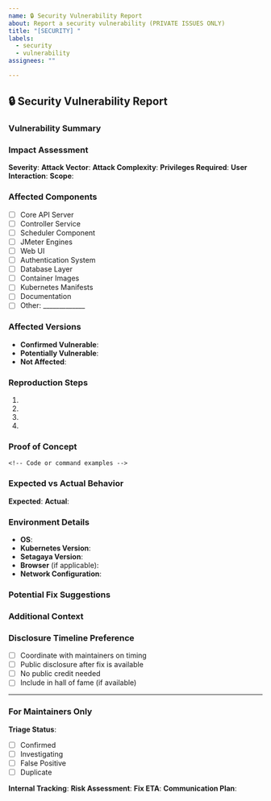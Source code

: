 ```yaml
---
name: 🔒 Security Vulnerability Report
about: Report a security vulnerability (PRIVATE ISSUES ONLY)
title: "[SECURITY] "
labels: 
  - security
  - vulnerability
assignees: ""

---
```


<!-- 
⚠️  IMPORTANT SECURITY NOTICE ⚠️

DO NOT create public issues for security vulnerabilities.

Instead, please:
1. Use GitHub Security Advisories (Security tab)
2. Email security@yourorganization.com
3. Create a private issue by contacting maintainers

This template is for reference only.
-->

## 🔒 Security Vulnerability Report

### Vulnerability Summary
<!-- Provide a brief, clear description of the vulnerability -->


### Impact Assessment
<!-- Describe the potential impact if this vulnerability were exploited -->

**Severity**: <!-- Critical / High / Medium / Low -->
**Attack Vector**: <!-- Network / Adjacent / Local / Physical -->
**Attack Complexity**: <!-- Low / High -->
**Privileges Required**: <!-- None / Low / High -->
**User Interaction**: <!-- None / Required -->
**Scope**: <!-- Unchanged / Changed -->

### Affected Components
<!-- Which parts of Setagaya are affected? -->

- [ ] Core API Server
- [ ] Controller Service
- [ ] Scheduler Component
- [ ] JMeter Engines
- [ ] Web UI
- [ ] Authentication System
- [ ] Database Layer
- [ ] Container Images
- [ ] Kubernetes Manifests
- [ ] Documentation
- [ ] Other: _____________

### Affected Versions
<!-- Which versions are vulnerable? -->

- **Confirmed Vulnerable**: 
- **Potentially Vulnerable**: 
- **Not Affected**: 

### Reproduction Steps
<!-- Detailed steps to reproduce the vulnerability -->

1. 
2. 
3. 
4. 

### Proof of Concept
<!-- Provide code, screenshots, or other evidence -->

```
<!-- Code or command examples -->
```

### Expected vs Actual Behavior
<!-- What should happen vs what actually happens -->

**Expected**: 
**Actual**: 

### Environment Details
<!-- Your testing environment -->

- **OS**: 
- **Kubernetes Version**: 
- **Setagaya Version**: 
- **Browser** (if applicable): 
- **Network Configuration**: 

### Potential Fix Suggestions
<!-- If you have ideas for how to fix this vulnerability -->


### Additional Context
<!-- Any other relevant information -->


### Disclosure Timeline Preference
<!-- How would you prefer to handle disclosure? -->

- [ ] Coordinate with maintainers on timing
- [ ] Public disclosure after fix is available
- [ ] No public credit needed
- [ ] Include in hall of fame (if available)

---

### For Maintainers Only

**Triage Status**: 
- [ ] Confirmed
- [ ] Investigating  
- [ ] False Positive
- [ ] Duplicate

**Internal Tracking**: 
**Risk Assessment**: 
**Fix ETA**: 
**Communication Plan**: 
